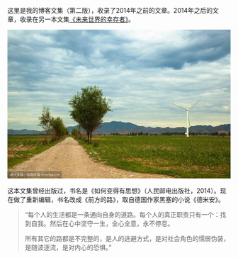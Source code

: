 这里是我的博客文集（第二版），收录了2014年之前的文章。2014年之后的文章，收录在另一本文集[《未来世界的幸存者》](https://ruanyf.github.io/survivor/)。

![](docs/images/cover.jpg)

这本文集曾经出版过，书名是《如何变得有思想》（人民邮电出版社，2014）。现在做了重新编辑，书名改成《前方的路》，取自德国作家黑塞的小说《德米安》。

> “每个人的生活都是一条通向自身的道路。每个人的真正职责只有一个：找到自我。然后在心中坚守一生，全心全意，永不停息。
>
> 所有其它的路都是不完整的，是人的逃避方式，是对社会角色的懦弱伪装，是随波逐流，是对内心的恐惧。”

